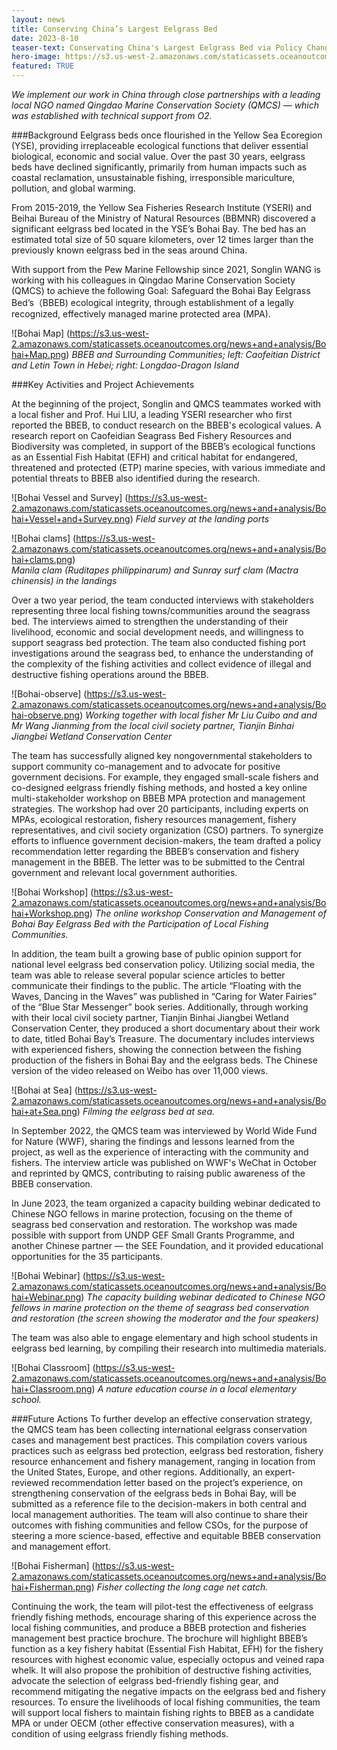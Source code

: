 ```yaml
---
layout: news
title: Conserving China’s Largest Eelgrass Bed
date: 2023-8-10
teaser-text: Conservating China's Largest Eelgrass Bed via Policy Change and Small-Scale Fishing Communities Co-Management
hero-image: https://s3.us-west-2.amazonaws.com/staticassets.oceanoutcomes.org/news+and+analysis/Bohai+Painting.jpeg
featured: TRUE
---
```

*We implement our work in China through close partnerships with a leading local NGO named Qingdao Marine Conservation Society (QMCS) — which was established with technical support from O2.*

###Background
Eelgrass beds once flourished in the Yellow Sea Ecoregion (YSE), providing irreplaceable ecological functions that deliver essential biological, economic and social value. Over the past 30 years, eelgrass beds have declined significantly, primarily from human impacts such as coastal reclamation, unsustainable fishing, irresponsible mariculture, pollution, and global warming. 

From 2015-2019, the Yellow Sea Fisheries Research Institute (YSERI) and Beihai Bureau of the Ministry of Natural Resources (BBMNR) discovered a significant eelgrass bed located in the YSE’s Bohai Bay. The bed has an estimated total size of 50 square kilometers, over 12 times larger than the previously known eelgrass bed in the seas around China. 

With support from the Pew Marine Fellowship since 2021, Songlin WANG is working with his colleagues in Qingdao Marine Conservation Society (QMCS) to achieve the following Goal: Safeguard the Bohai Bay Eelgrass Bed’s（BBEB) ecological integrity, through establishment of a legally recognized, effectively managed marine protected area (MPA). 

![Bohai Map] (https://s3.us-west-2.amazonaws.com/staticassets.oceanoutcomes.org/news+and+analysis/Bohai+Map.png)
*BBEB and Surrounding Communities; left: Caofeitian District and Letin Town in Hebei; right: Longdao-Dragon Island*

###Key Activities and Project Achievements

At the beginning of the project, Songlin and QMCS teammates worked with a local fisher and Prof. Hui LIU, a leading YSERI researcher who first reported the BBEB, to conduct research on the BBEB's ecological values. A research report on Caofeidian Seagrass Bed Fishery Resources and Biodiversity was completed, in support of the BBEB’s ecological functions as an Essential Fish Habitat (EFH) and critical habitat for endangered, threatened and protected (ETP) marine species, with various immediate and potential threats to BBEB also identified during the research. 

![Bohai Vessel and Survey] (https://s3.us-west-2.amazonaws.com/staticassets.oceanoutcomes.org/news+and+analysis/Bohai+Vessel+and+Survey.png)
*Field survey at the landing ports* 

  ![Bohai clams] (https://s3.us-west-2.amazonaws.com/staticassets.oceanoutcomes.org/news+and+analysis/Bohai+clams.png)    
    *Manila clam (Ruditapes philippinarum) and Sunray surf clam (Mactra chinensis) in the landings*

Over a two year period, the team conducted interviews with stakeholders representing three local fishing towns/communities around the seagrass bed. The interviews aimed to strengthen the understanding of their livelihood, economic and social development needs, and willingness to support seagrass bed protection. The team also conducted fishing port investigations around the seagrass bed, to enhance the understanding of the complexity of the fishing activities and collect evidence of illegal and destructive fishing operations around the BBEB. 

![Bohai-observe] (https://s3.us-west-2.amazonaws.com/staticassets.oceanoutcomes.org/news+and+analysis/Bohai-observe.png) 
*Working together with local fisher Mr Liu Cuibo and and Mr Wang Jianming from the local civil society partner, Tianjin Binhai Jiangbei Wetland Conservation Center* 

The team has successfully aligned key nongovernmental stakeholders to support community co-management and to advocate for positive government decisions. For example, they engaged small-scale fishers and co-designed eelgrass friendly fishing methods, and hosted a key online multi-stakeholder workshop on BBEB MPA protection and management strategies. The workshop had over 20 participants, including experts on MPAs, ecological restoration, fishery resources management, fishery representatives, and civil society organization (CSO) partners. To synergize efforts to influence government decision-makers, the team drafted a policy recommendation letter regarding the BBEB’s conservation and fishery management in the BBEB. The letter was to be submitted to the Central government and relevant local government authorities. 

![Bohai Workshop] (https://s3.us-west-2.amazonaws.com/staticassets.oceanoutcomes.org/news+and+analysis/Bohai+Workshop.png)
*The online workshop Conservation and Management of Bohai Bay Eelgrass Bed with the Participation of Local Fishing Communities.*

In addition, the team built a growing base of public opinion support for national level eelgrass bed conservation policy. Utilizing social media, the team was able to release several popular science articles to better communicate their findings to the public. The article “Floating with the Waves, Dancing in the Waves” was published in “Caring for Water Fairies” of the “Blue Star Messenger” book series. Additionally, through working with their local civil society partner, Tianjin Binhai Jiangbei Wetland Conservation Center, they produced a short documentary about their work to date, titled Bohai Bay’s Treasure. The documentary includes interviews with experienced fishers, showing the connection between the fishing production of the fishers in Bohai Bay and the eelgrass beds. The Chinese version of the video released on Weibo has over 11,000 views. 

![Bohai at Sea] (https://s3.us-west-2.amazonaws.com/staticassets.oceanoutcomes.org/news+and+analysis/Bohai+at+Sea.png)
*Filming the eelgrass bed at sea.*

In September 2022, the QMCS team was interviewed by World Wide Fund for Nature (WWF), sharing the findings and lessons learned from the project, as well as the experience of interacting with the community and fishers. The interview article was published on WWF's WeChat in October and reprinted by QMCS, contributing to raising public awareness of the BBEB conservation.

In June 2023, the team organized a capacity building webinar dedicated to Chinese NGO fellows in marine protection, focusing on the theme of seagrass bed conservation and restoration. The workshop was made possible with support from UNDP GEF Small Grants Programme, and another Chinese partner — the SEE Foundation, and it provided educational opportunities for the 35 participants.

![Bohai Webinar] (https://s3.us-west-2.amazonaws.com/staticassets.oceanoutcomes.org/news+and+analysis/Bohai+Webinar.png)
*The capacity building webinar dedicated to Chinese NGO fellows in marine protection on the theme of seagrass bed conservation and restoration (the screen showing the moderator and the four speakers)*

The team was also able to engage elementary and high school students in eelgrass bed learning, by compiling their research into multimedia materials. 

![Bohai Classroom] (https://s3.us-west-2.amazonaws.com/staticassets.oceanoutcomes.org/news+and+analysis/Bohai+Classroom.png)
*A nature education course in a local elementary school.* 

###Future Actions
To further develop an effective conservation strategy, the QMCS team has been collecting international eelgrass conservation cases and management best practices. This compilation covers various practices such as eelgrass bed protection, eelgrass bed restoration, fishery resource enhancement and fishery management, ranging in location from  the United States, Europe, and other regions. Additionally, an expert-reviewed recommendation letter based on the project’s experience, on strengthening conservation of the eelgrass beds in Bohai Bay, will be submitted as a reference file to the decision-makers in both central and local management authorities. The team will also continue to share their outcomes with fishing communities and fellow CSOs, for the purpose of steering a more science-based, effective and equitable BBEB conservation and management effort.

![Bohai Fisherman] (https://s3.us-west-2.amazonaws.com/staticassets.oceanoutcomes.org/news+and+analysis/Bohai+Fisherman.png)
*Fisher collecting the long cage net catch.*

Continuing the work, the team will pilot-test the effectiveness of eelgrass friendly fishing methods, encourage sharing of this experience across the local fishing communities, and produce a BBEB protection and fisheries management best practice brochure. The brochure will highlight BBEB’s function as a key fishery habitat (Essential Fish Habitat, EFH) for the fishery resources with highest economic value, especially octopus and veined rapa whelk. It will also propose the prohibition of destructive fishing activities, advocate the selection of eelgrass bed-friendly fishing gear, and recommend mitigating the negative impacts on the eelgrass bed and fishery resources. To ensure the livelihoods of local fishing communities, the team will support local fishers to maintain fishing rights to BBEB as a candidate MPA or under OECM (other effective conservation measures), with a condition of using eelgrass friendly fishing methods.
